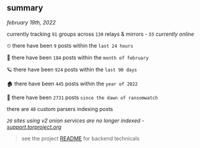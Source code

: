 
## summary
_february 19th, 2022_

currently tracking `91` groups across `130` relays & mirrors - _`55` currently online_

⏲ there have been `9` posts within the `last 24 hours`

🦈 there have been `184` posts within the `month of february`

🪐 there have been `924` posts within the `last 90 days`

🏚 there have been `445` posts within the `year of 2022`

🦕 there have been `2731` posts `since the dawn of ransomwatch`

there are `48` custom parsers indexing posts

_`20` sites using v2 onion services are no longer indexed - [support.torproject.org](https://support.torproject.org/onionservices/v2-deprecation/)_

> see the project [README](https://github.com/thetanz/ransomwatch#ransomwatch--) for backend technicals
